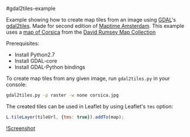 #gdal2tiles-example

Example showing how to create map tiles from an image using [GDAL](http://www.gdal.org/)'s [gdal2tiles](http://www.gdal.org/gdal2tiles.html). Made for second edition of [Maptime Amsterdam](maptime-ams.github.io). This example uses a [map of Corsica](http://www.davidrumsey.com/luna/servlet/detail/RUMSEY~8~1~31541~1150020:Corsica-?sort=Pub_List_No_InitialSort%2CPub_Date%2CPub_List_No%2CSeries_No&qvq=q:corsica;sort:Pub_List_No_InitialSort%2CPub_Date%2CPub_List_No%2CSeries_No;lc:RUMSEY~8~1&mi=78&trs=221#) from the [David Rumsey Map Collection](http://www.davidrumsey.com/)

Prerequisites:

- Install Python2.7
- Install GDAL-core
- Install GDAL-Python bindings

To create map tiles from any given image, run `gdal2tiles.py` in your console:
```bash
gdal2tiles.py -p raster -w none corsica.jpg
```

The created tiles can be used in Leaflet by using Leaflet's `tms` option:

```javascript
L.tileLayer(tileUrl, {tms: true}).addTo(map);
```

[!Screenshot](screenshot.jpg)
